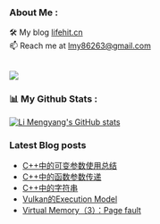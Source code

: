 ### About Me : 

🛠 My blog <a href="https://lifehit.cn/">lifehit.cn</a><br>
📫 Reach me at <a href="mailto:lmy86263@gmail.com">lmy86263@gmail.com</a><br><br>

<p><img src="https://gpvc.arturio.dev/limeya"><p>

### 📊 My Github Stats :
[![Li Mengyang's GitHub stats](https://github-readme-stats.vercel.app/api?username=limeya&show_icons=true&theme=dracula)](https://github.com/limeya/limeya)

### Latest Blog posts
<!-- BLOG-POST-LIST:START -->
- [C++中的可变参数使用总结](https://limeya.github.io/2022/11/03/bian-cheng-zhi-dao/c-zhong-de-ke-bian-can-shu-shi-yong-zong-jie/)
- [C++中的函数参数传递](https://limeya.github.io/2022/11/02/bian-cheng-zhi-dao/c-zhong-de-han-shu-can-shu-chuan-di/)
- [C++中的字符串](https://limeya.github.io/2022/10/31/bian-cheng-zhi-dao/c-zhong-de-zi-fu-chuan/)
- [Vulkan的Execution Model](https://limeya.github.io/2022/10/30/ji-suan-ji-tu-xing-xue/vulkan/vulkan-de-execution-model/)
- [Virtual Memory（3）：Page fault](https://limeya.github.io/2022/10/30/ji-suan-ji-ji-chu/virtual-memory-3-page-fault/)
<!-- BLOG-POST-LIST:END -->

